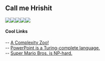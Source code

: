 ## Call me Hrishit
  
  
  
<img src="https://img.shields.io/badge/python%20-%2314354C.svg?&style=for-the-badge&logo=python&logoColor=white"/><img src="https://img.shields.io/badge/c%20-%2300599C.svg?&style=for-the-badge&logo=c&logoColor=white"/><img src="https://img.shields.io/badge/shell_script%20-%23121011.svg?&style=for-the-badge&logo=gnu-bash&logoColor=white"/><img src="https://img.shields.io/badge/c++%20-%2300599C.svg?&style=for-the-badge&logo=c%2B%2B&ogoColor=white"/><img src="https://img.shields.io/badge/git%20-%23F05033.svg?&style=for-the-badge&logo=git&logoColor=white"/>
  
  
  
#### Cool Links
-- [A Complexity Zoo!](https://complexityzoo.uwaterloo.ca/Complexity_Zoo)  
-- [PowerPoint is a Turing-complete language.](https://www.andrew.cmu.edu/user/twildenh/PowerPointTM/Paper.pdf)  
-- [Super Mario Bros. is NP-hard.](https://arxiv.org/pdf/1203.1895.pdf#:~:text=Theorem%203.1.,in%20generalized%20Super%20Mario%20Bros.&text=When%20generalizing%20the%20original%20Super,going%20left%20of%20the%20screen.)
